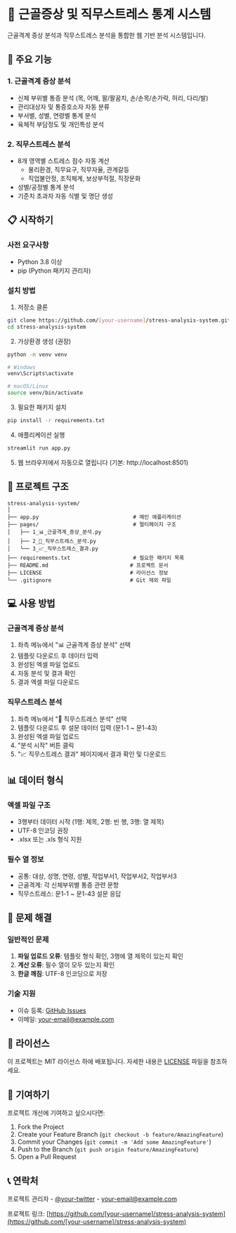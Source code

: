 # 🏥 근골증상 및 직무스트레스 통계 시스템

근골격계 증상 분석과 직무스트레스 분석을 통합한 웹 기반 분석 시스템입니다.

## 🚀 주요 기능

### 1. 근골격계 증상 분석
- 신체 부위별 통증 분석 (목, 어깨, 팔/팔꿈치, 손/손목/손가락, 허리, 다리/발)
- 관리대상자 및 통증호소자 자동 분류
- 부서별, 성별, 연령별 통계 분석
- 육체적 부담정도 및 개인특성 분석

### 2. 직무스트레스 분석
- 8개 영역별 스트레스 점수 자동 계산
  - 물리환경, 직무요구, 직무자율, 관계갈등
  - 직업불안정, 조직체계, 보상부적절, 직장문화
- 성별/공정별 통계 분석
- 기준치 초과자 자동 식별 및 명단 생성

## 📋 시작하기

### 사전 요구사항
- Python 3.8 이상
- pip (Python 패키지 관리자)

### 설치 방법

1. 저장소 클론
```bash
git clone https://github.com/[your-username]/stress-analysis-system.git
cd stress-analysis-system
```

2. 가상환경 생성 (권장)
```bash
python -m venv venv

# Windows
venv\Scripts\activate

# macOS/Linux
source venv/bin/activate
```

3. 필요한 패키지 설치
```bash
pip install -r requirements.txt
```

4. 애플리케이션 실행
```bash
streamlit run app.py
```

5. 웹 브라우저에서 자동으로 열립니다 (기본: http://localhost:8501)

## 📁 프로젝트 구조

```
stress-analysis-system/
│
├── app.py                              # 메인 애플리케이션
├── pages/                              # 멀티페이지 구조
│   ├── 1_📊_근골격계_증상_분석.py
│   ├── 2_🧠_직무스트레스_분석.py
│   └── 3_📈_직무스트레스_결과.py
├── requirements.txt                    # 필요한 패키지 목록
├── README.md                          # 프로젝트 문서
├── LICENSE                            # 라이선스 정보
└── .gitignore                         # Git 제외 파일

```

## 💻 사용 방법

### 근골격계 증상 분석
1. 좌측 메뉴에서 "📊 근골격계 증상 분석" 선택
2. 템플릿 다운로드 후 데이터 입력
3. 완성된 엑셀 파일 업로드
4. 자동 분석 및 결과 확인
5. 결과 엑셀 파일 다운로드

### 직무스트레스 분석
1. 좌측 메뉴에서 "🧠 직무스트레스 분석" 선택
2. 템플릿 다운로드 후 설문 데이터 입력 (문1-1 ~ 문1-43)
3. 완성된 엑셀 파일 업로드
4. "분석 시작" 버튼 클릭
5. "📈 직무스트레스 결과" 페이지에서 결과 확인 및 다운로드

## 📊 데이터 형식

### 엑셀 파일 구조
- 3행부터 데이터 시작 (1행: 제목, 2행: 빈 행, 3행: 열 제목)
- UTF-8 인코딩 권장
- .xlsx 또는 .xls 형식 지원

### 필수 열 정보
- 공통: 대상, 성명, 연령, 성별, 작업부서1, 작업부서2, 작업부서3
- 근골격계: 각 신체부위별 통증 관련 문항
- 직무스트레스: 문1-1 ~ 문1-43 설문 응답

## 🔧 문제 해결

### 일반적인 문제
1. **파일 업로드 오류**: 템플릿 형식 확인, 3행에 열 제목이 있는지 확인
2. **계산 오류**: 필수 열이 모두 있는지 확인
3. **한글 깨짐**: UTF-8 인코딩으로 저장

### 기술 지원
- 이슈 등록: [GitHub Issues](https://github.com/[your-username]/stress-analysis-system/issues)
- 이메일: your-email@example.com

## 📄 라이선스

이 프로젝트는 MIT 라이선스 하에 배포됩니다. 자세한 내용은 [LICENSE](LICENSE) 파일을 참조하세요.

## 🤝 기여하기

프로젝트 개선에 기여하고 싶으시다면:
1. Fork the Project
2. Create your Feature Branch (`git checkout -b feature/AmazingFeature`)
3. Commit your Changes (`git commit -m 'Add some AmazingFeature'`)
4. Push to the Branch (`git push origin feature/AmazingFeature`)
5. Open a Pull Request

## 📞 연락처

프로젝트 관리자 - [@your-twitter](https://twitter.com/your-twitter) - your-email@example.com

프로젝트 링크: [https://github.com/[your-username]/stress-analysis-system](https://github.com/[your-username]/stress-analysis-system)